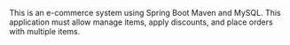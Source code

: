 This is an e-commerce system using Spring Boot Maven and
MySQL. This application must allow manage items, apply discounts, and place orders
with multiple items.
